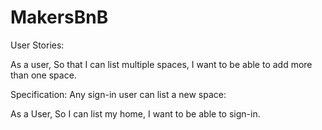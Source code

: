 # MakersBnB

User Stories:

As a user,
So that I can list multiple spaces,
I want to be able to add more than one space.

Specification: Any sign-in user can list a new space:

As a User,
So I can list my home,
I want to be able to sign-in.
